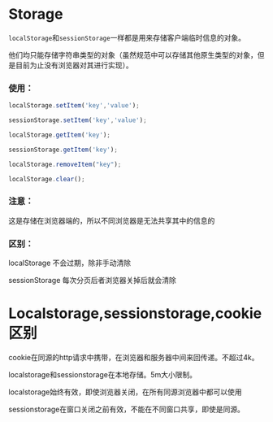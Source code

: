 # Storage



`localStorage`和`sessionStorage`一样都是用来存储客户端临时信息的对象。

他们均只能存储字符串类型的对象（虽然规范中可以存储其他原生类型的对象，但是目前为止没有浏览器对其进行实现）。



### 使用：

```js
localStorage.setItem('key','value');

sessionStorage.setItem('key','value');

localStorage.getItem('key');

sessionStorage.getItem('key');

localStorage.removeItem("key");

localStorage.clear(); 
```



### 注意：

这是存储在浏览器端的，所以不同浏览器是无法共享其中的信息的



### 区别：

localStorage 不会过期，除非手动清除

sessionStorage 每次分页后者浏览器关掉后就会清除

# Localstorage,sessionstorage,cookie区别



cookie在同源的http请求中携带，在浏览器和服务器中间来回传递。不超过4k。



localstorage和sessionstorage在本地存储。5m大小限制。



localstorage始终有效，即使浏览器关闭，在所有同源浏览器中都可以使用



sessionstorage在窗口关闭之前有效，不能在不同窗口共享，即使是同源。
